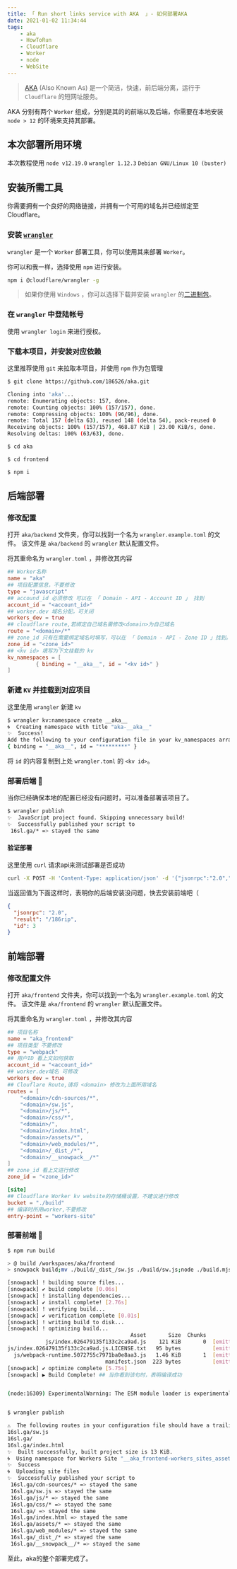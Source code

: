 ```yaml
---
title: 「 Run short links service with AKA  」- 如何部署AKA
date: 2021-01-02 11:34:44
tags: 
    - aka
    - HowToRun
    - Cloudflare
    - Worker
    - node
    - WebSite
---
```


> [AKA](https://github.com/186526/aka) (Also Known As) 是一个简洁，快速，前后端分离，运行于 `Cloudflare` 的短网址服务。

AKA 分别有两个 `Worker` 组成，分别是其的的前端以及后端，你需要在本地安装 `node > 12` 的环境来支持其部署。

<!-- more -->

## 本次部署所用环境

本次教程使用 `node v12.19.0` `wrangler 1.12.3` `Debian GNU/Linux 10 (buster)`

## 安装所需工具

你需要拥有一个良好的网络链接，并拥有一个可用的域名并已经绑定至Cloudflare。

### 安装 [`wrangler`](https://github.com/cloudflare/wrangler)

`wrangler` 是一个 `Worker` 部署工具，你可以使用其来部署 `Worker`。

你可以和我一样，选择使用 `npm` 进行安装。

``` Bash
npm i @cloudflare/wrangler -g
```

>如果你使用 `Windows` ，你可以选择下载并安装 `wrangler` 的[二进制包](https://github.com/cloudflare/wrangler/releases/latest)。

### 在 `wrangler` 中登陆帐号

使用 `wrangler login` 来进行授权。

### 下载本项目，并安装对应依赖

这里推荐使用 `git` 来拉取本项目，并使用 `npm` 作为包管理

``` Bash
$ git clone https://github.com/186526/aka.git

Cloning into 'aka'...
remote: Enumerating objects: 157, done.
remote: Counting objects: 100% (157/157), done.
remote: Compressing objects: 100% (96/96), done.
remote: Total 157 (delta 63), reused 148 (delta 54), pack-reused 0
Receiving objects: 100% (157/157), 468.87 KiB | 23.00 KiB/s, done.
Resolving deltas: 100% (63/63), done.

$ cd aka

$ cd frontend

$ npm i 
```

## 后端部署

### 修改配置

打开 `aka/backend` 文件夹，你可以找到一个名为 `wrangler.example.toml` 的文件。
该文件是 `aka/backend` 的 `wrangler` 默认配置文件。

将其重命名为 `wrangler.toml` ，并修改其内容

```toml
## Worker名称
name = "aka" 
## 项目配置信息，不要修改
type = "javascript" 
## accound_id 必须修改 可以在 「 Domain - API - Account ID 」 找到
account_id = "<account_id>" 
## worker.dev 域名分配，可关闭
workers_dev = true
## cloudflare route,若绑定自己域名需修改<domain>为自己域名
route = "<domain>/*"
## zone_id 只有在需要绑定域名时填写，可以在 「 Domain - API - Zone ID 」找到。
zone_id = "<zone_id>"
## <kv id> 填写为下文挂载的 kv
kv_namespaces = [ 
         { binding = "__aka__", id = "<kv id>" }
]
```

### 新建 `KV` 并挂载到对应项目

这里使用 `wrangler` 新建 `kv`

``` Bash
$ wrangler kv:namespace create __aka__
🌀  Creating namespace with title "aka-__aka__"
✨  Success!
Add the following to your configuration file in your kv_namespaces array:
{ binding = "__aka__", id = "*********" }
```

将 `id` 的内容复制到上处 `wrangler.toml` 的 `<kv id>`。

### 部署后端 🚀

当你已经确保本地的配置已经没有问题时，可以准备部署该项目了。

``` bash
$ wrangler publish
✨  JavaScript project found. Skipping unnecessary build!
✨  Successfully published your script to
 16sl.ga/* => stayed the same
```

#### 验证部署

这里使用 `curl` 请求api来测试部署是否成功

``` bash
curl -X POST -H 'Content-Type: application/json' -d '{"jsonrpc":"2.0","id":3,"method":"create","params":{"name":"186rip","url":"https://186.rip"}}' https://<your_domain>/api/jsonrpc | jq
```

当返回值为下面这样时，表明你的后端安装没问题，快去安装前端吧（

``` json
{
  "jsonrpc": "2.0",
  "result": "/186rip",
  "id": 3
}
```

## 前端部署

### 修改配置文件

打开 `aka/frontend` 文件夹，你可以找到一个名为 `wrangler.example.toml` 的文件。
该文件是 `aka/frontend` 的 `wrangler` 默认配置文件。

将其重命名为 `wrangler.toml` ，并修改其内容

``` toml
## 项目名称
name = "aka_frontend"
## 项目类型 不要修改
type = "webpack"
## 用户ID 看上文如何获取
account_id = "<account_id>"
## worker.dev域名 可修改
workers_dev = true
## Clouflare Route,请将 <domain> 修改为上面所用域名
routes = [
    "<domain>/cdn-sources/*",
    "<domain>/sw.js",
    "<domain>/js/*",
    "<domain>/css/*",
    "<domain>/",
    "<domain>/index.html",
    "<domain>/assets/*",
    "<domain>/web_modules/*",
    "<domain>/_dist_/*",
    "<domain>/__snowpack__/*"
]
## zone_id 看上文进行修改
zone_id = "<zone_id>"

[site]
## Cloudflare Worker kv website的存储桶设置，不建议进行修改
bucket = "./build"
## 编译时所用worker,不要修改
entry-point = "workers-site"
```

### 部署前端 🚀

``` Bash
$ npm run build

> @ build /workspaces/aka/frontend
> snowpack build;mv ./build/_dist_/sw.js ./build/sw.js;node ./build.mjs

[snowpack] ! building source files...
[snowpack] ✔ build complete [0.06s]
[snowpack] ! installing dependencies...
[snowpack] ✔ install complete! [2.76s]
[snowpack] ! verifying build...
[snowpack] ✔ verification complete [0.01s]
[snowpack] ! writing build to disk...
[snowpack] ! optimizing build...
                                       Asset       Size  Chunks                         Chunk Names
            js/index.026479135f133c2ca9ad.js    121 KiB       0  [emitted] [immutable]  index
js/index.026479135f133c2ca9ad.js.LICENSE.txt   95 bytes          [emitted]              
  js/webpack-runtime.5072755c7971ba0e8aa3.js   1.46 KiB       1  [emitted] [immutable]  webpack-runtime
                               manifest.json  223 bytes          [emitted]              
[snowpack] ✔ optimize complete [5.75s]
[snowpack] ▶ Build Complete! ## 当你看到该句时，表明编译成功


(node:16309) ExperimentalWarning: The ESM module loader is experimental.


$ wrangler publish

⚠️  The following routes in your configuration file should have a trailing * to apply the Worker on every path, otherwise your site will not behave as expected.
16sl.ga/sw.js
16sl.ga/
16sl.ga/index.html
✨  Built successfully, built project size is 13 KiB.
🌀  Using namespace for Workers Site "__aka_frontend-workers_sites_assets"
✨  Success
🌀  Uploading site files
✨  Successfully published your script to
 16sl.ga/cdn-sources/* => stayed the same
 16sl.ga/sw.js => stayed the same
 16sl.ga/js/* => stayed the same
 16sl.ga/css/* => stayed the same
 16sl.ga/ => stayed the same
 16sl.ga/index.html => stayed the same
 16sl.ga/assets/* => stayed the same
 16sl.ga/web_modules/* => stayed the same
 16sl.ga/_dist_/* => stayed the same
 16sl.ga/__snowpack__/* => stayed the same
```

至此，aka的整个部署完成了。
